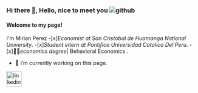 

<!--
**Myriamcode/Myriamcode** is a ✨ _special_ ✨ repository because its `README.md` (this file) appears on your GitHub profile.

Here are some ideas to get you started:

- 🔭 I’m currently working on ...
- 🌱 I’m currently learning ...
- 👯 I’m looking to collaborate on ...
- 🤔 I’m looking for help with ...
- 💬 Ask me about ...
- 📫 How to reach me: ...
- 😄 Pronouns: ...
- ⚡ Fun fact: ...
-->
### Hi there 👋, **Hello, nice to meet you** ![github](https://w7.pngwing.com/pngs/811/39/png-transparent-todo-econometria-econometrics-research-statistics-autocorrelation-blogger-angle-text-logo.png)
#### Welcome to my page!                                                             
I'm  Mirian Perez
-[x]*Economist at San Cristobal de Huamanga National University*.
-[x]*Student intern at  Pontifica Universidad Catolica Del Peru*.
-[x]:woman_student:*economics degree*| Behavioral Economics .
- 🔭 I’m currently working on this page. 


[<img src='https://cdn.jsdelivr.net/npm/simple-icons@3.0.1/icons/linkedin.svg' alt='linkedin' height='40'>](https://www.linkedin.com/in/mirian-perez-007a87161/)  

